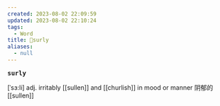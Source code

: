 ```yaml
---
created: 2023-08-02 22:09:59
updated: 2023-08-02 22:10:24
tags:
  - Word
title: 📖surly
aliases:
  - null
---
```


<pre><strong>surly</strong></pre>
[ˈsɜ:li]
adj. irritably [[sullen]] and [[churlish]] in mood or manner 阴郁的
[[sullen]]
